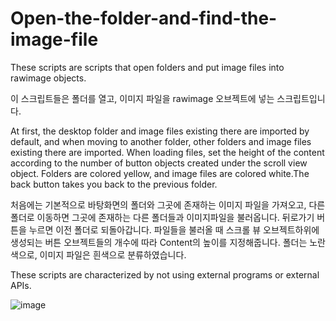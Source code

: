 # Open-the-folder-and-find-the-image-file

These scripts are scripts that open folders and put image files into rawimage objects.

이 스크립트들은 폴더를 열고, 이미지 파일을 rawimage 오브젝트에 넣는 스크립트입니다.

At first, the desktop folder and image files existing there are imported by default, and when moving to another folder, other folders and image files existing there are imported.
When loading files, set the height of the content according to the number of button objects created under the scroll view object.
Folders are colored yellow, and image files are colored white.The back button takes you back to the previous folder.

처음에는 기본적으로 바탕화면의 폴더와 그곳에 존재하는 이미지 파일을 가져오고, 다른폴더로 이동하면 그곳에 존재하는 다른 폴더들과 이미지파일을 불러옵니다.
뒤로가기 버튼을 누르면 이전 폴더로 되돌아갑니다.
파일들을 불러올 때 스크롤 뷰 오브젝트하위에 생성되는 버튼 오브젝트들의 개수에 따라 Content의 높이를 지정해줍니다.
폴더는 노란색으로, 이미지 파일은 흰색으로 분류하였습니다.

These scripts are characterized by not using external programs or external APIs.

![image](https://user-images.githubusercontent.com/108164564/223010183-ee3e4f27-d7c7-4807-aa0e-3415856bd81b.png)
